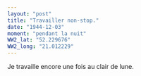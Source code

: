 ```yaml
---
layout: "post"
title: "Travailler non-stop."
date: "1944-12-03"
moment: "pendant la nuit"
WW2_lat: "52.229676"
WW2_long: "21.012229"
---
```


Je travaille encore une fois au clair de lune.


<div class="histoire"></div>

<div class="commentaire"></div>